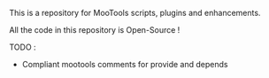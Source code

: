 This is a repository for MooTools scripts, plugins and enhancements.

All the code in this repository is Open-Source !

TODO :

* Compliant mootools comments for provide and depends